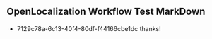 ## OpenLocalization Workflow Test MarkDown
* 7129c78a-6c13-40f4-80df-f44166cbe1dc 
thanks!<!--HONumber=Mar16_HO3-->
